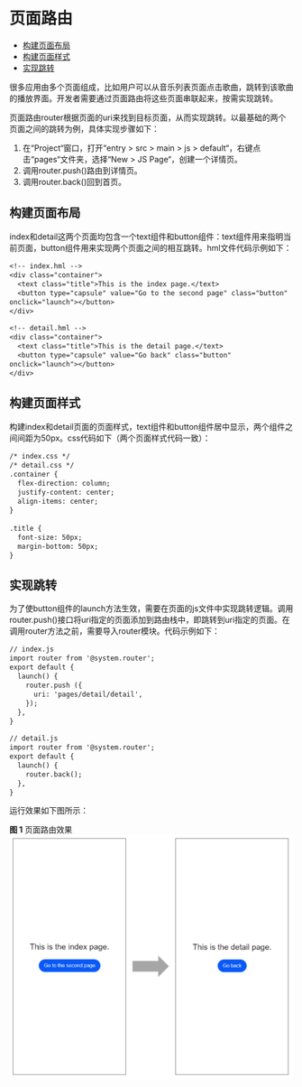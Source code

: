 # 页面路由<a name="ZH-CN_TOPIC_0000001063442795"></a>

-   [构建页面布局](#section135242911291)
-   [构建页面样式](#section174441114183216)
-   [实现跳转](#section1276711211359)

很多应用由多个页面组成，比如用户可以从音乐列表页面点击歌曲，跳转到该歌曲的播放界面。开发者需要通过页面路由将这些页面串联起来，按需实现跳转。

页面路由router根据页面的uri来找到目标页面，从而实现跳转。以最基础的两个页面之间的跳转为例，具体实现步骤如下：

1.  在“Project“窗口，打开“entry \> src \> main  \>  js  \>  default“，右键点击“pages“文件夹，选择“New  \>  JS Page“，创建一个详情页。
2.  调用router.push\(\)路由到详情页。
3.  调用router.back\(\)回到首页。

## 构建页面布局<a name="section135242911291"></a>

index和detail这两个页面均包含一个text组件和button组件：text组件用来指明当前页面，button组件用来实现两个页面之间的相互跳转。hml文件代码示例如下：

```
<!-- index.hml -->
<div class="container">
  <text class="title">This is the index page.</text>
  <button type="capsule" value="Go to the second page" class="button" onclick="launch"></button>
</div>
```

```
<!-- detail.hml -->
<div class="container">
  <text class="title">This is the detail page.</text>
  <button type="capsule" value="Go back" class="button" onclick="launch"></button>
</div>
```

## 构建页面样式<a name="section174441114183216"></a>

构建index和detail页面的页面样式，text组件和button组件居中显示，两个组件之间间距为50px。css代码如下（两个页面样式代码一致）：

```
/* index.css */
/* detail.css */
.container {
  flex-direction: column;
  justify-content: center;
  align-items: center;
}

.title {
  font-size: 50px;
  margin-bottom: 50px;
}
```

## 实现跳转<a name="section1276711211359"></a>

为了使button组件的launch方法生效，需要在页面的js文件中实现跳转逻辑。调用router.push\(\)接口将uri指定的页面添加到路由栈中，即跳转到uri指定的页面。在调用router方法之前，需要导入router模块。代码示例如下：

```
// index.js
import router from '@system.router';
export default {
  launch() {
    router.push ({
      uri: 'pages/detail/detail',
    });
  },
}
```

```
// detail.js
import router from '@system.router';
export default {
  launch() {
    router.back();
  },
}
```

运行效果如下图所示：

**图 1**  页面路由效果<a name="fig41915914355"></a>  
![](figures/页面路由效果.png "页面路由效果")

